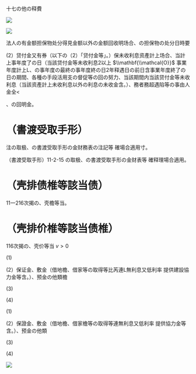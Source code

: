 十七の他の释費

![](https://www.nta.go.jp/tmp/9437bd44-33fc-4ec0-9c91-f6997e45164f/images/521a24b17c72e7772431ffdbc4f3c0682ca2abfeab786f4599e92ad922d3e52b.jpg)

![](https://www.nta.go.jp/tmp/9437bd44-33fc-4ec0-9c91-f6997e45164f/images/3a61d77294de4cf9ad61f4f34aebfd78afbd260ab95b34d097e3577f5e3f2f3d.jpg)

法人の有金额担保物处分得見金额以外の金额回收明场合、の担保物の处分日時要

(2）贷付金又有券（以下の（2）「贷付金等」。）保未收利息资產計上场合、当計上事年度了の日（当該贷付金等未收利息2以上 $\\mathbf{\\mathcal{O}}$ 事業年度計上L、の事年度の最終の事年度終の日2年释遇日の前日含事業年度終了の日の期間、各種の手段活用支の督促等の回の努力、当該期間内当該贷付金等未收利息（当該资產計上未收利息以外の利息の未收金含。）、務者務超遇陷等の事由人金全<

、の回明金。

# （書渡受取手形）

注の取极、の書渡受取手形の金财務表の注記等 確場合適用寸。

（書渡受取手形）11-2-15 の取极、の書渡受取手形の金财表等 確释理場合適用。

# （壳排债椎等該当债）

11一216次揭の、壳檐等当。

# （壳排价椎等該当债椎）

116次揭の、壳价等当 $v>0$

(1)

(2）保证金、敷金（借地檐、借家等の取得等比芮連L無利息又低利率 提供建設協力金等含。）、预金の他類檐

(3)

(4)

(1)

(2）保證金、敷金（借地檐、借家檐等の取得等連無利息又低利率 提供協力金等含。）、预金の他類

(3)

(4)

![](https://www.nta.go.jp/tmp/9437bd44-33fc-4ec0-9c91-f6997e45164f/images/813001535e743f8880a35013efeee99c6a243a84990945297a120c554d0d952d.jpg)